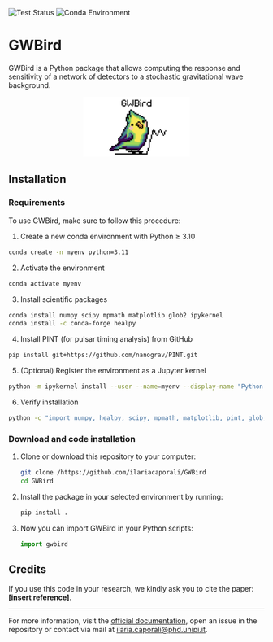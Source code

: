 ![Test Status](https://img.shields.io/badge/Tests-Passed-brightgreen)
![Conda Environment](https://img.shields.io/badge/environment-conda-green?logo=anaconda)


# GWBird 

GWBird is a Python package that allows computing the response and sensitivity of a network of detectors to a stochastic gravitational wave background.



<p align='center'>
   <img src='GWBirdlogo.png' alt='logo' width='210'>
</p>

## Installation

### Requirements

To use GWBird, make sure to follow this procedure:

1. Create a new conda environment with Python ≥ 3.10
```sh
conda create -n myenv python=3.11
```

2. Activate the environment
```sh
conda activate myenv
```
3. Install scientific packages
```sh
conda install numpy scipy mpmath matplotlib glob2 ipykernel
conda install -c conda-forge healpy
```
4. Install PINT (for pulsar timing analysis) from GitHub
```sh
pip install git+https://github.com/nanograv/PINT.git
```
5. (Optional) Register the environment as a Jupyter kernel
```sh
python -m ipykernel install --user --name=myenv --display-name "Python (myenv)"
```
6. Verify installation
```sh
python -c "import numpy, healpy, scipy, mpmath, matplotlib, pint, glob; print('✅ All packages installed correctly.')"
```

### Download and code installation

1. Clone or download this repository to your computer:

   ```sh
   git clone /https://github.com/ilariacaporali/GWBird
   cd GWBird
   ```

2. Install the package in your selected environment by running:

   ```sh
   pip install .
   ```

3. Now you can import GWBird in your Python scripts:

   ```python
   import gwbird
   ```

## Credits

If you use this code in your research, we kindly ask you to cite the paper: **[insert reference]**.

---

For more information, visit the [official documentation](#), open an issue in the repository or contact via mail at ilaria.caporali@phd.unipi.it.


